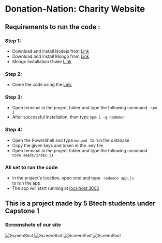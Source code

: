 # Donation-Nation: Charity Website

## Requirements to run the code :

### Step 1:
- Download and Install Nodejs from [Link](https://nodejs.org/en/download/)
- Download and Install Mongo from [Link](https://www.mongodb.com/try/download/community)
- Mongo Installation Guide [Link](https://zarkom.net/blogs/how-to-install-mongodb-for-development-in-windows-3328)

### Step 2:
- Clone the code using the
[Link](https://github.com/PratyakshMathur/Donation-Nation.git)

### Step 3:
- Open terminal in the project folder and type the following command <code> npm i</code>
- After successful installation, then type <code>npm i -g nodemon </code>

### Step 4:
- Open the PowerShell and type <code>mongod </code> to run the database
- Copy the given keys and token in the .env file
- Open terminal in the project folder and type the following command <code> node seeds/index.js</code>

### All set to run the code
- In the project's location, open cmd and type <code> nodemon app.js </code> to run the app.
- The app will start running at [localhost:3000](localhost:3000)

## This is a project made by 5 Btech students under Capstone 1 
### Screenshots of our site
![ScreenShot](https://raw.github.com/PratyakshMathur/Donation-Nation/main/public/assets/ss1.PNG)
![ScreenShot](https://raw.github.com/PratyakshMathur/Donation-Nation/main/public/assets/ss2.PNG)
![ScreenShot](https://raw.github.com/PratyakshMathur/Donation-Nation/main/public/assets/ss3.PNG)
![ScreenShot](https://raw.github.com/PratyakshMathur/Donation-Nation/main/public/assets/ss4.PNG)